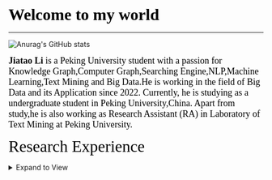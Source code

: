 ### <font face="Cambria Math" color=black size=6>Welcome to my world👋</font>

---

![Anurag's GitHub stats](https://github-readme-stats-sigma-five.vercel.app/api?username=leejamesss&show_icons=true&theme=chartreuse-dark)



<font face="Cambria Math" color=black size=4>**Jiatao Li** is a Peking University student with a passion for Knowledge Graph,Computer Graph,Searching Engine,NLP,Machine Learning,Text Mining and Big Data.He is working in the field of Big Data and its Application since 2022. Currently, he is studying as a undergraduate student in Peking University,China. Apart from study,he is also working as Research Assistant (RA) in Laboratory of Text Mining at Peking University. </font>



<font face="Cambria Math" color=black size=6>Research Experience</font>

<details>
<summary>Expand to View</summary>
<pre>
AI Knowledge Graph project
Information Management Foundation Textbook 



### <font face="Cambria Math" color=black size=6>Languages and Tools:</font>

<p align="left"> <a href="https://www.python.org" target="_blank" rel="noreferrer"> <img src="https://raw.githubusercontent.com/devicons/devicon/master/icons/python/python-original.svg" alt="python" width="40" height="40"/> </a> <a href="https://pytorch.org/" target="_blank" rel="noreferrer"> <img src="https://www.vectorlogo.zone/logos/pytorch/pytorch-icon.svg" alt="pytorch" width="40" height="40"/> </a> <a href="https://scikit-learn.org/" target="_blank" rel="noreferrer"> <img src="https://upload.wikimedia.org/wikipedia/commons/0/05/Scikit_learn_logo_small.svg" alt="scikit_learn" width="40" height="40"/> </a> <a href="https://www.tensorflow.org" target="_blank" rel="noreferrer"> <img src="https://www.vectorlogo.zone/logos/tensorflow/tensorflow-icon.svg" alt="tensorflow" width="40" height="40"/> </a> <a href="https://www.w3schools.com/cpp/" target="_blank" rel="noreferrer"> <img src="https://raw.githubusercontent.com/devicons/devicon/master/icons/cplusplus/cplusplus-original.svg" alt="cplusplus" width="40" height="40"/> </a>  <a href="https://www.mathworks.com/" target="_blank" rel="noreferrer"> <img src="https://upload.wikimedia.org/wikipedia/commons/2/21/Matlab_Logo.png" alt="matlab" width="40" height="40"/> </a> <a href="https://www.mysql.com/" target="_blank" rel="noreferrer"> <img src="https://raw.githubusercontent.com/devicons/devicon/master/icons/mysql/mysql-original-wordmark.svg" alt="mysql" width="40" height="40"/> </a> <a href="https://opencv.org/" target="_blank" rel="noreferrer"> <img src="https://www.vectorlogo.zone/logos/opencv/opencv-icon.svg" alt="opencv" width="40" height="40"/> </a> <a href="https://pandas.pydata.org/" target="_blank" rel="noreferrer"> <img src="https://raw.githubusercontent.com/devicons/devicon/2ae2a900d2f041da66e950e4d48052658d850630/icons/pandas/pandas-original.svg" alt="pandas" width="40" height="40"/> </a><a href="https://git-scm.com/" target="_blank" rel="noreferrer"> <img src="https://www.vectorlogo.zone/logos/git-scm/git-scm-icon.svg" alt="git" width="40" height="40"/> </a> <a href="https://www.linux.org/" target="_blank" rel="noreferrer"> <img src="https://raw.githubusercontent.com/devicons/devicon/master/icons/linux/linux-original.svg" alt="linux" width="40" height="40"/> </a> </p>

### <font face="Cambria Math" color=black size=6>Representative Competitions</font>

<details>
<summary>Expand to View</summary>
<pre>
2023 天池BMW第三届黑客马拉松————虚拟协同合作赛道&总决赛 Rank1
2023 北京大学黑客马拉松 WebGPU赛道 Rank2




### <font face="Cambria Math" color=black size=6>Awarded/Attended Competitions</font>

<details>
<summary>Expand to View</summary>
<pre>
2019 世界中学生运动会形象大使
2020 21世纪报杯英语演讲比赛福建省亚军
2020 21世纪报杯英语演讲比赛国赛二等奖
2020 全国高中数学联赛决赛(省级赛区) 三等奖 


### <font face="Cambria Math" color=black size=6>Titles</font>

<details>
<summary>Expand to View</summary>
<pre>
* <font face="Cambria Math" color=black size=4>Text Mining lab Member</font>
* <font face="Cambria Math" color=black size=4>CSDN City Star(Beijing) Rank7 in August,2023</font>
</pre></details>



---

### <font face="Cambria Math" color=black size=6> Contact Information</font>

<details>
<summary>Expand to View</summary>
<pre>
<font face="Cambria Math" color=black size=4>Jiatao Li Undergraduate Student</font>
<font face="Cambria Math" color=black size=4>Information Management Department</font>
<font face="Cambria Math" color=black size=4>Text Mining Lab led by Bolin Hua</font>
<font face="Cambria Math" color=black size=4>Peking University</font>
<font face="Cambria Math" color=black size=4>Beijing,China</font>
<font face="Cambria Math" color=black size=4>Email: 2200016651@stu.pku.edu.cn</font>
</pre></details> 




---

<font face="Cambria Math" color=black size=4>Have a nice day！</font>

